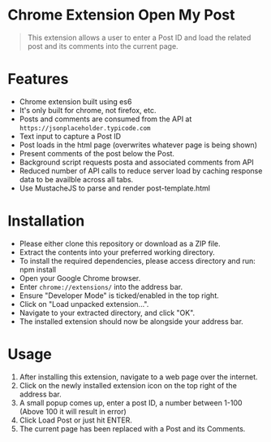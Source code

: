 # Chrome Extension Open My Post
> This extension allows a user to enter a Post ID and load the related post and its comments into the current page.
	
# Features
- Chrome extension built using es6
- It's only built for chrome, not firefox, etc.
- Posts and comments are consumed from the API at `https://jsonplaceholder.typicode.com`
- Text input to capture a Post ID
- Post loads in the html page (overwrites whatever page is being shown)
- Present comments of the post below the Post.
- Background script requests posta and associated comments from API
- Reduced number of API calls to reduce server load by caching response data to be availble across all tabs.
- Use MustacheJS to parse and render post-template.html

# Installation

- Please either clone this repository or download as a ZIP file.
- Extract the contents into your preferred working directory.
- To install the required dependencies, please access directory and run: npm install 
- Open your Google Chrome browser.
- Enter `chrome://extensions/` into the address bar.
- Ensure "Developer Mode" is ticked/enabled in the top right.
- Click on "Load unpacked extension...".
- Navigate to your extracted directory, and click "OK".
- The installed extension should now be alongside your address bar.

# Usage
1. After installing this extension, navigate to a web page over the internet. 
2. Click on the newly installed extension icon on the top right of the address bar.
3. A small popup comes up, enter a post ID, a number between 1-100 (Above 100 it will result in error)
4. Click Load Post or just hit ENTER.
5. The current page has been replaced with a Post and its Comments. 